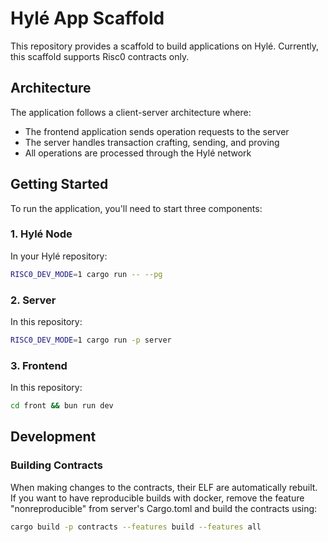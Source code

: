 # Hylé App Scaffold

This repository provides a scaffold to build applications on Hylé. Currently, this scaffold supports Risc0 contracts only.

## Architecture

The application follows a client-server architecture where:
- The frontend application sends operation requests to the server
- The server handles transaction crafting, sending, and proving
- All operations are processed through the Hylé network

## Getting Started

To run the application, you'll need to start three components:

### 1. Hylé Node
In your Hylé repository:
```bash
RISC0_DEV_MODE=1 cargo run -- --pg
```

### 2. Server
In this repository:
```bash
RISC0_DEV_MODE=1 cargo run -p server
```

### 3. Frontend
In this repository:
```bash
cd front && bun run dev
```

## Development

### Building Contracts
When making changes to the contracts, their ELF are automatically rebuilt. 
If you want to have reproducible builds with docker, remove the feature "nonreproducible" 
from server's Cargo.toml and build the contracts using:
```bash
cargo build -p contracts --features build --features all
```
